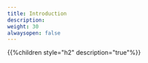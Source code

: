 ```yaml
---
title: Introduction
description: 
weight: 30
alwaysopen: false
---
```


{{%children style="h2" description="true"%}}
